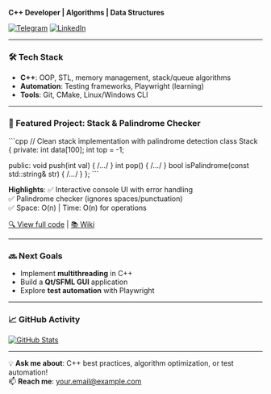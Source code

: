 **C++ Developer | Algorithms | Data Structures**

[![Telegram](https://img.shields.io/badge/Telegram-2CA5E0?style=for-the-badge&logo=telegram&logoColor=white)](https://t.me/your_handle)
[![LinkedIn](https://img.shields.io/badge/LinkedIn-0077B5?style=for-the-badge&logo=linkedin&logoColor=white)](https://linkedin.com/in/your-profile)

---

### 🛠 Tech Stack
- **C++**: OOP, STL, memory management, stack/queue algorithms
- **Automation**: Testing frameworks, Playwright (learning)
- **Tools**: Git, CMake, Linux/Windows CLI

---

### 🚀 Featured Project: **Stack & Palindrome Checker**
\```cpp
// Clean stack implementation with palindrome detection
class Stack {
private:
    int data[100];
    int top = -1;

public:
    void push(int val) { /*...*/ }
    int pop() { /*...*/ }
    bool isPalindrome(const std::string& str) { /*...*/ }
};
\```

**Highlights**:
✅ Interactive console UI with error handling  
✅ Palindrome checker (ignores spaces/punctuation)  
✅ Space: O(n) | Time: O(n) for operations

[🔍 View full code](https://github.com/yourusername/repo) | [📚 Wiki](https://github.com/yourusername/repo/wiki)

---

### 🔜 Next Goals
- Implement **multithreading** in C++
- Build a **Qt/SFML GUI** application
- Explore **test automation** with Playwright

---

### 📈 GitHub Activity
[![GitHub Stats](https://github-readme-stats.vercel.app/api?username=yourusername&show_icons=true&theme=radical)](https://github.com/yourusername)

---

💡 **Ask me about**: C++ best practices, algorithm optimization, or test automation!  
📫 **Reach me**: your.email@example.com
